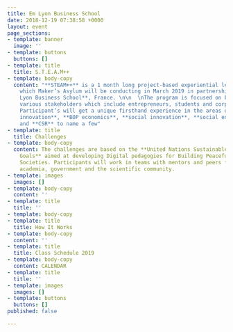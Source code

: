 ```yaml
---
title: Em Lyon Business School
date: 2018-12-19 07:38:58 +0000
layout: event
page_sections:
- template: banner
  image: ''
- template: buttons
  buttons: []
- template: title
  title: S.T.E.A.M++
- template: body-copy
  content: "**STEAM++** is a 1 month long project-based experiential learning program
    which Maker’s Asylum will be conducting in March 2019 in partnership with **Em
    Lyon Business School**, France. \n\n  \nThe program is focused on bringing together
    various stakeholders which include entrepreneurs, students and corporate organisations.
    Participant’s will get a unique firsthand experience in the areas of **frugal
    innovation**, **BOP economics**, **social innovation**, **social enterprise**
    and **CSR** to name a few"
- template: title
  title: Challenges
- template: body-copy
  content: The challenges are based on the **United Nations Sustainable Development
    Goals** aimed at developing Digital pedagogies for Building Peaceful and Sustainable
    Societies. Participants will work in teams with mentors and peers from the industry,
    academia, government and the scientific community.
- template: images
  images: []
- template: body-copy
  content: ''
- template: title
  title: ''
- template: body-copy
- template: title
  title: How It Works
- template: body-copy
  content: ''
- template: title
  title: Class Schedule 2019
- template: body-copy
  content: CALENDAR
- template: title
  title: ''
- template: images
  images: []
- template: buttons
  buttons: []
published: false

---
```


